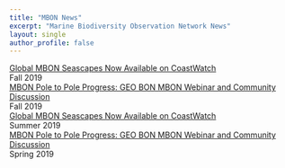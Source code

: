 ```yaml
---
title: "MBON News"
excerpt: "Marine Biodiversity Observation Network News"
layout: single
author_profile: false
---
```

<div class="news-tile">
  <div class="gray"><a href="">Global MBON Seascapes Now Available on CoastWatch</a><br>Fall 2019	
</div>	
</div> 

<div class="news-tile">
  <div class="gray"><a href="">MBON Pole to Pole Progress: GEO BON MBON Webinar and Community Discussion</a><br>Fall 2019	
</div>	
</div>

<div style="clear: both;"></div>

<div class="news-tile">
  <div class="blue"><a href="">Global MBON Seascapes Now Available on CoastWatch</a><br>Summer 2019	
</div>	
</div> 

<div class="news-tile">
  <div class="blue"><a href="">MBON Pole to Pole Progress: GEO BON MBON Webinar and Community Discussion</a><br>Spring 2019	
</div>	
</div>
